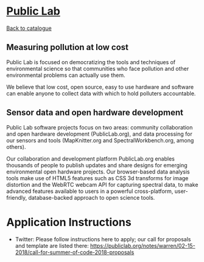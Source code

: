 
# [Public Lab](http://publiclab.org)

[Back to catalogue](../README.md#public-lab)

## Measuring pollution at low cost

Public Lab is focused on democratizing the tools and techniques of environmental science so that communities who face pollution and other environmental problems can actually use them.

We believe that low cost, open source, easy to use hardware and software can enable anyone to collect data with which to hold polluters accountable.

## Sensor data and open hardware development

Public Lab software projects focus on two areas: community collaboration and open hardware development (PublicLab.org), and data processing for our sensors and tools (MapKnitter.org and SpectralWorkbench.org, among others).

Our collaboration and development platform PublicLab.org enables thousands of people to publish updates and share designs for emerging environmental open hardware projects. Our browser-based data analysis tools make use of HTML5 features such as CSS 3d transforms for image distortion and the WebRTC webcam API for capturing spectral data, to make advanced features available to users in a powerful cross-platform, user-friendly, database-backed approach to open science tools.

# Application Instructions

* Twitter: Please follow instructions here to apply; our call for proposals and template are listed there: https://publiclab.org/notes/warren/02-15-2018/call-for-summer-of-code-2018-proposals